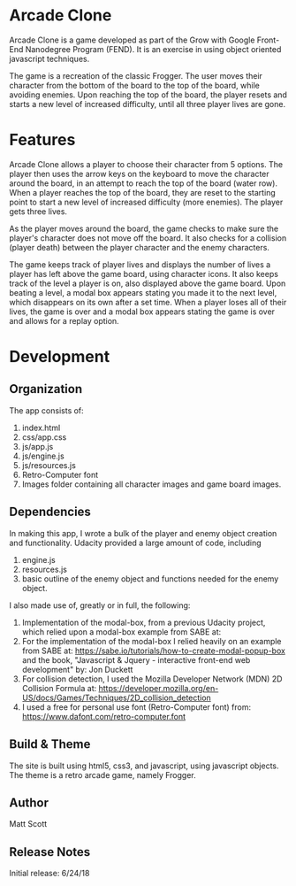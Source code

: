 # **Arcade Clone**

Arcade Clone is a game developed as part of the Grow with Google Front-End Nanodegree Program (FEND).  It is an exercise in using object oriented javascript techniques.

The game is a recreation of the classic Frogger.  The user moves their character from the bottom of the board to the top of the board, while avoiding enemies.  Upon reaching the top of the board, the player resets and starts a new level of increased difficulty, until all three player lives are gone.

# **Features**

Arcade Clone allows a player to choose their character from 5 options.  The player then uses the arrow keys on the keyboard to move the character around the board, in an attempt to reach the top of the board (water row).  When a player reaches the top of the board, they are reset to the starting point to start a new level of increased difficulty (more enemies).  The player gets three lives.

As the player moves around the board, the game checks to make sure the player's character does not move off the board.  It also checks for a collision (player death) between the player character and the enemy characters.

The game keeps track of player lives and displays the number of lives a player has left above the game board, using character icons.  It also keeps track of the level a player is on, also displayed above the game board.  Upon beating a level, a modal box appears stating you made it to the next level, which disappears on its own after a set time.  When a player loses all of their lives, the game is over and a modal box appears stating the game is over and allows for a replay option.

# **Development**

## Organization

The app consists of:
1. index.html
2. css/app.css
3. js/app.js
4. js/engine.js
5. js/resources.js
6. Retro-Computer font
7. Images folder containing all character images and game board images.

## Dependencies
In making this app, I wrote a bulk of the player and enemy object creation and functionality.  Udacity provided a large amount of code, including 
1. engine.js
2. resources.js
3. basic outline of the enemy object and functions needed for the enemy object.

I also made use of, greatly or in full, the following:

1. Implementation of the modal-box, from a previous Udacity project, which relied upon a modal-box example from SABE at: 
2. For the implementation of the modal-box I relied heavily on an example from SABE at: https://sabe.io/tutorials/how-to-create-modal-popup-box and the book, "Javascript & Jquery - interactive front-end web development" by: Jon Duckett
3. For collision detection, I used the Mozilla Developer Network (MDN) 2D Collision Formula at: https://developer.mozilla.org/en-US/docs/Games/Techniques/2D_collision_detection 
4. I used a free for personal use font (Retro-Computer font) from: https://www.dafont.com/retro-computer.font

## Build & Theme
The site is built using html5, css3, and javascript, using javascript objects.  The theme is a retro arcade game, namely Frogger.

## **Author**
Matt Scott

## **Release Notes**
Initial release: 6/24/18